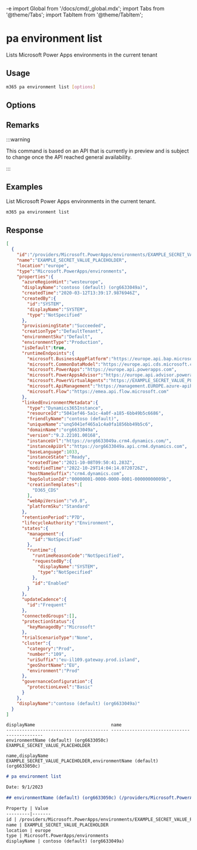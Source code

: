 -e <!-- DISCLAIMER: All secrets, passwords, and sensitive values in this document are examples only and not real credentials. -->
import Global from '/docs/cmd/_global.mdx';
import Tabs from '@theme/Tabs';
import TabItem from '@theme/TabItem';

# pa environment list

Lists Microsoft Power Apps environments in the current tenant

## Usage

```sh
m365 pa environment list [options]
```

## Options

<Global />

## Remarks

:::warning

This command is based on an API that is currently in preview and is subject to change once the API reached general availability.

:::

## Examples

List Microsoft Power Apps environments in the current tenant.

```sh
m365 pa environment list
```

## Response

<Tabs>
  <TabItem value="JSON">

  ```json
  [
    {
      "id":"/providers/Microsoft.PowerApps/environments/EXAMPLE_SECRET_VALUE_PLACEHOLDER",
      "name":"EXAMPLE_SECRET_VALUE_PLACEHOLDER",
      "location":"europe",
      "type":"Microsoft.PowerApps/environments",
      "properties":{
        "azureRegionHint":"westeurope",
        "displayName":"contoso (default) (org6633049a)",
        "createdTime":"2020-03-12T13:39:17.9876946Z",
        "createdBy":{
          "id":"SYSTEM",
          "displayName":"SYSTEM",
          "type":"NotSpecified"
        },
        "provisioningState":"Succeeded",
        "creationType":"DefaultTenant",
        "environmentSku":"Default",
        "environmentType":"Production",
        "isDefault":true,
        "runtimeEndpoints":{
          "microsoft.BusinessAppPlatform":"https://europe.api.bap.microsoft.com",
          "microsoft.CommonDataModel":"https://europe.api.cds.microsoft.com",
          "microsoft.PowerApps":"https://europe.api.powerapps.com",
          "microsoft.PowerAppsAdvisor":"https://europe.api.advisor.powerapps.com",
          "microsoft.PowerVirtualAgents":"https://EXAMPLE_SECRET_VALUE_PLACEHOLDER",
          "microsoft.ApiManagement":"https://management.EUROPE.azure-apihub.net",
          "microsoft.Flow":"https://emea.api.flow.microsoft.com"
        },
        "linkedEnvironmentMetadata":{
          "type":"Dynamics365Instance",
          "resourceId":"5041ef46-5a1c-4a0f-a185-6bb49b5c6686",
          "friendlyName":"contoso (default)",
          "uniqueName":"unq5041ef465a1c4a0fa1856bb49b5c6",
          "domainName":"org6633049a",
          "version":"9.2.22101.00168",
          "instanceUrl":"https://org6633049a.crm4.dynamics.com/",
          "instanceApiUrl":"https://org6633049a.api.crm4.dynamics.com",
          "baseLanguage":1033,
          "instanceState":"Ready",
          "createdTime":"2021-10-08T09:50:41.283Z",
          "modifiedTime":"2022-10-29T14:04:14.0720726Z",
          "hostNameSuffix":"crm4.dynamics.com",
          "bapSolutionId":"00000001-0000-0000-0001-00000000009b",
          "creationTemplates":[
            "D365_CDS"
          ],
          "webApiVersion":"v9.0",
          "platformSku":"Standard"
        },
        "retentionPeriod":"P7D",
        "lifecycleAuthority":"Environment",
        "states":{
          "management":{
            "id":"NotSpecified"
          },
          "runtime":{
            "runtimeReasonCode":"NotSpecified",
            "requestedBy":{
              "displayName":"SYSTEM",
              "type":"NotSpecified"
            },
            "id":"Enabled"
          }
        },
        "updateCadence":{
          "id":"Frequent"
        },
        "connectedGroups":[],
        "protectionStatus":{
          "keyManagedBy":"Microsoft"
        },
        "trialScenarioType":"None",
        "cluster":{
          "category":"Prod",
          "number":"109",
          "uriSuffix":"eu-il109.gateway.prod.island",
          "geoShortName":"EU",
          "environment":"Prod"
        },
        "governanceConfiguration":{
          "protectionLevel":"Basic"
        }
      },
      "displayName":"contoso (default) (org6633049a)"
    }
  ]
  ```

  </TabItem>
  <TabItem value="Text">

  ```text
  displayName                             name
  --------------------------------------- --------------------------------------------
  environmentName (default) (org6633050c) EXAMPLE_SECRET_VALUE_PLACEHOLDER
  ```

  </TabItem>
  <TabItem value="CSV">

  ```csv
  name,displayName
  EXAMPLE_SECRET_VALUE_PLACEHOLDER,environmentName (default) (org6633050c)
  ```

  </TabItem>
  <TabItem value="Markdown">

  ```md
  # pa environment list

  Date: 9/1/2023

  ## environmentName (default) (org6633050c) (/providers/Microsoft.PowerApps/environments/EXAMPLE_SECRET_VALUE_PLACEHOLDER)

  Property | Value
  ---------|-------
  id | /providers/Microsoft.PowerApps/environments/EXAMPLE_SECRET_VALUE_PLACEHOLDER
  name | EXAMPLE_SECRET_VALUE_PLACEHOLDER
  location | europe
  type | Microsoft.PowerApps/environments
  displayName | contoso (default) (org6633049a)
  ```

  </TabItem>
</Tabs>
